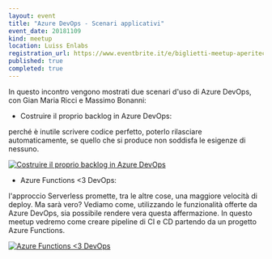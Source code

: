 ```yaml
---
layout: event
title: "Azure DevOps - Scenari applicativi"
event_date: 20181109
kind: meetup
location: Luiss Enlabs
registration_url: https://www.eventbrite.it/e/biglietti-meetup-aperitech-di-domusdotnet-50533917307
published: true
completed: true
---
```


In questo incontro vengono mostrati due scenari d'uso di Azure DevOps, con Gian Maria Ricci e Massimo Bonanni:

- Costruire il proprio backlog in Azure DevOps: 

perché è inutile scrivere codice perfetto, poterlo rilasciare automaticamente, se quello che si produce non soddisfa le esigenze di nessuno.

[![Costruire il proprio backlog in Azure DevOps](http://img.youtube.com/vi/mvzJtw8_Qbk/0.jpg)](http://www.youtube.com/watch?v=mvzJtw8_Qbk "Costruire il proprio backlog in Azure DevOps")

- Azure Functions <3 DevOps: 

l'approccio Serverless promette, tra le altre cose, una maggiore velocità di deploy. Ma sarà vero? Vediamo come, utilizzando le funzionalità offerte da Azure DevOps, sia possibile rendere vera questa affermazione. In questo meetup vedremo come creare pipeline di CI e CD partendo da un progetto Azure Functions.
    
[![Azure Functions <3 DevOps](http://img.youtube.com/vi/tPYdgWHVc1M/0.jpg)](http://www.youtube.com/watch?v=tPYdgWHVc1M "Azure Functions <3 DevOps")
